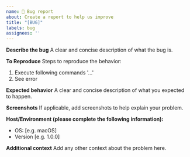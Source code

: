 ```yaml
---
name: 🐛 Bug report
about: Create a report to help us improve
title: "[BUG]"
labels: bug
assignees: ''
---
```


**Describe the bug**
A clear and concise description of what the bug is.

**To Reproduce**
Steps to reproduce the behavior:
1. Execute following commands '...'
2. See error

**Expected behavior**
A clear and concise description of what you expected to happen.

**Screenshots**
If applicable, add screenshots to help explain your problem.

**Host/Environment (please complete the following information):**
 - OS: [e.g. macOS]
 - Version [e.g. 1.0.0]

**Additional context**
Add any other context about the problem here.